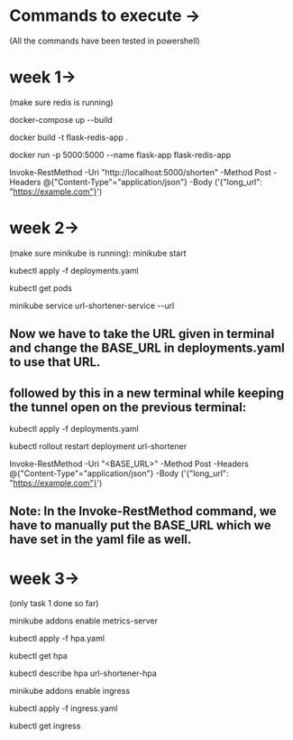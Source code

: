 # Commands to execute ->

(All the commands have been tested in powershell)

# week 1->

(make sure redis is running)

docker-compose up --build

docker build -t flask-redis-app .

docker run -p 5000:5000 --name flask-app flask-redis-app

Invoke-RestMethod -Uri "http://localhost:5000/shorten" -Method Post -Headers @{"Content-Type"="application/json"} -Body ('{"long_url": "https://example.com"}')

# week 2->

(make sure minikube is running): minikube start

kubectl apply -f deployments.yaml

kubectl get pods

minikube service url-shortener-service --url

## Now we have to take the URL given in terminal and change the BASE_URL in deployments.yaml to use that URL.

## followed by this in a new terminal while keeping the tunnel open on the previous terminal:

kubectl apply -f deployments.yaml

kubectl rollout restart deployment url-shortener

Invoke-RestMethod -Uri "<BASE_URL>" -Method Post -Headers @{"Content-Type"="application/json"} -Body ('{"long_url": "https://example.com"}')

## Note: In the Invoke-RestMethod command, we have to manually put the BASE_URL which we have set in the yaml file as well.

# week 3->

(only task 1 done so far)

minikube addons enable metrics-server

kubectl apply -f hpa.yaml

kubectl get hpa

kubectl describe hpa url-shortener-hpa

minikube addons enable ingress

kubectl apply -f ingress.yaml

kubectl get ingress
